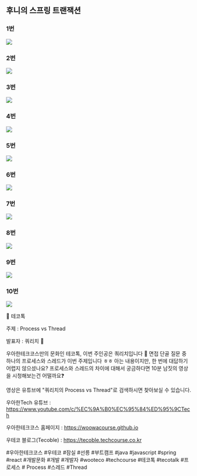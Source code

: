 ## 후니의 스프링 트랜잭션

### 1번

![](001.png)

### 2번

![](002.png)

### 3번

![](003.png)

### 4번

![](004.png)

### 5번

![](005.png)

### 6번

![](006.png)

### 7번

![](007.png)

### 8번

![](008.png)

### 9번

![](009.png)

### 10번

![](010.png)


📮 테코톡

주제 : Process vs Thread

발표자 : 쿼리치 🤑

우아한테크코스만의 문화인 테코톡, 이번 주인공은 쿼리치입니다 🎉
면접 단골 질문 중 하나의 프로세스와 스레드가 이번 주제입니다 ㅎㅎ
아는 내용이지만, 한 번에 대답하기 어렵지 않으셨나요?
프로세스와 스레드의 차이에 대해서 궁금하다면 10분 남짓의 영상을 시청해보는건 어떨까요❓

영상은 유튜브에 "쿼리치의 Process vs Thread"로 검색하시면 찾아보실 수 있습니다.

우아한Tech 유튜브 : https://www.youtube.com/c/%EC%9A%B0%EC%95%84%ED%95%9CTech

우아한테크코스 홈페이지 : https://woowacourse.github.io

우테코 블로그(Tecoble) : https://tecoble.techcourse.co.kr

#우아한테크코스 #우테코 #잠실 #선릉 #부트캠프 #java #javascript #spring #react #개발문화 #개발 #개발자 #wooteco #techcourse #테코톡 #tecotalk #프로세스 # Process #스레드 #Thread
